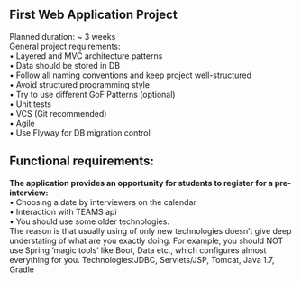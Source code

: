 ## First Web Application Project 
Planned duration: ~ 3 weeks  
General project requirements:  
• Layered and MVC architecture patterns  
• Data should be stored in DB  
• Follow all naming conventions and keep project well-structured  
• Avoid structured programming style  
• Try to use different GoF Patterns (optional)  
• Unit tests  
• VCS (Git recommended)  
• Agile  
• Use Flyway for DB migration control  
## Functional requirements:
**The application provides an opportunity for students to register for a pre-interview:**  
• Choosing a date by interviewers on the calendar  
• Interaction with TEAMS api  
• You should use some older technologies.  
The reason is that usually using of only new technologies doesn’t give deep understating of what are you exactly doing.
For example, you should NOT use Spring ‘magic tools’ like Boot, Data etc., which configures almost everything for you.
Technologies:JDBC, Servlets/JSP, Tomcat, Java 1.7, Gradle
